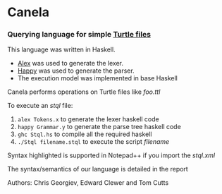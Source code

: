 # Canela

### Querying language for simple [Turtle files](https://www.w3.org/TR/turtle/)

This language was written in Haskell.
- [Alex](https://haskell-alex.readthedocs.io/en/latest/) was used to generate the lexer.
- [Happy](https://haskell-happy.readthedocs.io/en/latest/) was used to generate the parser.
- The execution model was implemented in base Haskell

Canela performs operations on Turtle files like *foo.ttl* 

To execute an *stql* file:

1. `alex Tokens.x` to generate the lexer haskell code 
2. `happy Grammar.y` to generate the parse tree haskell code
3. `ghc Stql.hs` to compile all the required haskell 
4. `./Stql filename.stql` to execute the script *filename*

Syntax highlighted is supported in Notepad++ if you import the *stql.xml*

The syntax/semantics of our language is detailed in the report

Authors: Chris Georgiev, Edward Clewer and Tom Cutts
